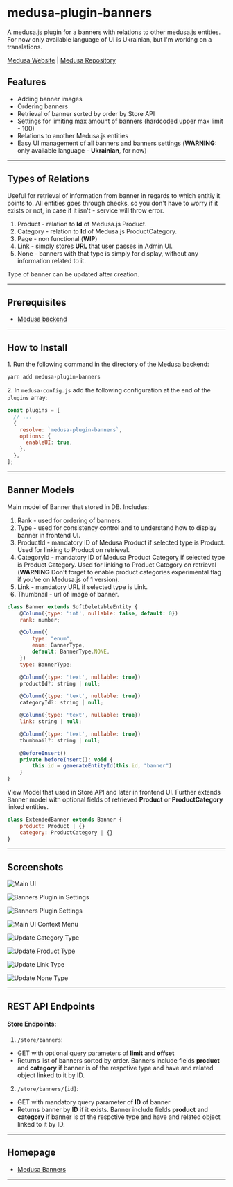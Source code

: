 # medusa-plugin-banners
A medusa.js plugin for a banners with relations to other medusa.js entities. For now only available language of UI is Ukrainian, but I'm working on a translations.

[Medusa Website](https://medusajs.com/) | [Medusa Repository](https://github.com/medusajs/medusa)

## Features

- Adding banner images
- Ordering banners
- Retrieval of banner sorted by order by Store API
- Settings for limiting max amount of banners (hardcoded upper max limit - 100)
- Relations to another Medusa.js entities
- Easy UI management of all banners and banners settings (**WARNING:** only available language - **Ukrainian**, for now)

---

## Types of Relations

Useful for retrieval of information from banner in regards to which entitiy it points to. All entities goes through checks, so you don't have to worry if it exists or not, in case if it isn't - service will throw error.

1. Product - relation to **Id** of Medusa.js Product.
2. Category - relation to **Id** of Medusa.js ProductCategory.
3. Page - non functional (**WIP**)
4. Link - simply stores **URL** that user passes in Admin UI.
5. None - banners with that type is simply for display, without any information related to it.

Type of banner can be updated after creation.

---

## Prerequisites

- [Medusa backend](https://docs.medusajs.com/development/backend/install)

---

## How to Install

1\. Run the following command in the directory of the Medusa backend:

```bash
yarn add medusa-plugin-banners
```

2\. In `medusa-config.js` add the following configuration at the end of the `plugins` array:

```js
const plugins = [
  // ...
  {
    resolve: `medusa-plugin-banners`,
    options: {
      enableUI: true,
    },
  },
];
```

---

## Banner Models

Main model of Banner that stored in DB. Includes:

1. Rank - used for ordering of banners.
2. Type - used for consistency control and to understand how to display banner in frontend UI.
3. ProductId - mandatory ID of Medusa Product if selected type is Product. Used for linking to Product on retrieval.
4. CategoryId - mandatory ID of Medusa Product Category if selected type is Product Category. Used for linking to Product Category on retrieval (**WARNING** Don't forget to enable product categories experimental flag if you're on Medusa.js of 1 version).
5. Link - mandatory URL if selected type is Link.
6. Thumbnail - url of image of banner.

```js
class Banner extends SoftDeletableEntity {
    @Column({type: 'int', nullable: false, default: 0})
    rank: number;

    @Column({
        type: "enum",
        enum: BannerType,
        default: BannerType.NONE,
    })
    type: BannerType;

    @Column({type: 'text', nullable: true})
    productId?: string | null;

    @Column({type: 'text', nullable: true})
    categoryId?: string | null;

    @Column({type: 'text', nullable: true})
    link: string | null;

    @Column({type: 'text', nullable: true})
    thumbnail?: string | null;

    @BeforeInsert()
    private beforeInsert(): void {
        this.id = generateEntityId(this.id, "banner")
    }
}
```

View Model that used in Store API and later in frontend UI. Further extends Banner model with optional fields of retrieved **Product** or **ProductCategory** linked entities.

```js
class ExtendedBanner extends Banner {
    product: Product | {}
    category: ProductCategory | {}
}
```

---

## Screenshots

![Main UI](docs/images/main_ui.png)

![Banners Plugin in Settings](docs/images/banners_in_settings.png)

![Banners Plugin Settings](docs/images/banners_settings_max.png)

![Main UI Context Menu](docs/images/main_ui_context_menu.png)

![Update Category Type](docs/images/update_category_type.png)

![Update Product Type](docs/images/update_product_type.png)

![Update Link Type](docs/images/update_link_type.png)

![Update None Type](docs/images/update_none_type.png)

---

## REST API Endpoints

#### Store Endpoints:

1. `/store/banners`:
- GET with optional query parameters of **limit** and **offset**
- Returns list of banners sorted by order. Banners include fields **product** and **category** if banner is of the respctive type and have and related object linked to it by ID.
2. `/store/banners/[id]`:
- GET with mandatory query parameter of **ID** of banner
- Returns banner by **ID** if it exists. Banner include fields **product** and **category** if banner is of the respctive type and have and related object linked to it by ID.

---

## Homepage

- [Medusa Banners](https://github.com/KreischerPanoptic/medusa-plugin-banners)

---
